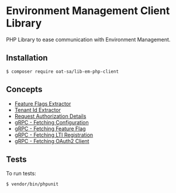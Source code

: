 # Environment Management Client Library

PHP Library to ease communication with Environment Management. 

## Installation

```console
$ composer require oat-sa/lib-em-php-client
```

## Concepts
- [Feature Flags Extractor](docs/feature-flags.md)
- [Tenant Id Extractor](docs/tenant-id.md)
- [Request Authorization Details](docs/auth-details.md)
- [gRPC - Fetching Configuration](docs/grpc/configuration.md)
- [gRPC - Fetching Feature Flag](docs/grpc/feature-flag.md)
- [gRPC - Fetching LTI Registration](docs/grpc/lti-registration.md)
- [gRPC - Fetching OAuth2 Client](docs/grpc/oauth2-client.md)
## Tests

To run tests:

```console
$ vendor/bin/phpunit
```

